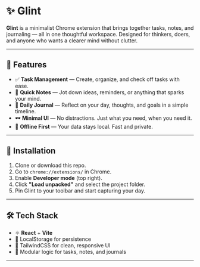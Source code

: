 # ✨ Glint

**Glint** is a minimalist Chrome extension that brings together tasks, notes, and journaling — all in one thoughtful workspace. Designed for thinkers, doers, and anyone who wants a clearer mind without clutter.

---

## 🌟 Features

- ✅ **Task Management** — Create, organize, and check off tasks with ease.
- 📝 **Quick Notes** — Jot down ideas, reminders, or anything that sparks your mind.
- 📓 **Daily Journal** — Reflect on your day, thoughts, and goals in a simple timeline.
- 🕶️ **Minimal UI** — No distractions. Just what you need, when you need it.
- 💾 **Offline First** — Your data stays local. Fast and private.

---

## 🚀 Installation

1. Clone or download this repo.
2. Go to `chrome://extensions/` in Chrome.
3. Enable **Developer mode** (top right).
4. Click **"Load unpacked"** and select the project folder.
5. Pin Glint to your toolbar and start capturing your day.

---

## 🛠 Tech Stack

- ⚛️ **React** + **Vite**
- 💾 LocalStorage for persistence
- 🎨 TailwindCSS for clean, responsive UI
- 🧠 Modular logic for tasks, notes, and journals

---
